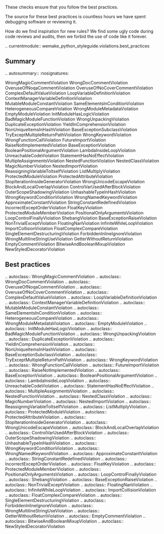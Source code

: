 
These checks ensure that you follow the best practices.

The source for these best practices is countless hours
we have spent debugging software or reviewing it.

How do we find inspiration for new rules?
We find some ugly code during code reviews and audits,
then we forbid the use of code like it forever.

.. currentmodule:: wemake_python_styleguide.violations.best_practices

Summary
-------

.. autosummary::
   :nosignatures:

   WrongMagicCommentViolation
   WrongDocCommentViolation
   OveruseOfNoqaCommentViolation
   OveruseOfNoCoverCommentViolation
   ComplexDefaultValueViolation
   LoopVariableDefinitionViolation
   ContextManagerVariableDefinitionViolation
   MutableModuleConstantViolation
   SameElementsInConditionViolation
   HeterogeneousCompareViolation
   WrongModuleMetadataViolation
   EmptyModuleViolation
   InitModuleHasLogicViolation
   BadMagicModuleFunctionViolation
   WrongUnpackingViolation
   DuplicateExceptionViolation
   YieldInComprehensionViolation
   NonUniqueItemsInHashViolation
   BaseExceptionSubclassViolation
   TryExceptMultipleReturnPathViolation
   WrongKeywordViolation
   WrongFunctionCallViolation
   FutureImportViolation
   RaiseNotImplementedViolation
   BaseExceptionViolation
   BooleanPositionalArgumentViolation
   LambdaInsideLoopViolation
   UnreachableCodeViolation
   StatementHasNoEffectViolation
   MultipleAssignmentsViolation
   NestedFunctionViolation
   NestedClassViolation
   MagicNumberViolation
   NestedImportViolation
   ReassigningVariableToItselfViolation
   ListMultiplyViolation
   ProtectedModuleViolation
   ProtectedAttributeViolation
   StopIterationInsideGeneratorViolation
   WrongUnicodeEscapeViolation
   BlockAndLocalOverlapViolation
   ControlVarUsedAfterBlockViolation
   OuterScopeShadowingViolation
   UnhashableTypeInHashViolation
   WrongKeywordConditionViolation
   WrongNamedKeywordViolation
   ApproximateConstantViolation
   StringConstantRedefinedViolation
   IncorrectExceptOrderViolation
   FloatKeyViolation
   ProtectedModuleMemberViolation
   PositionalOnlyArgumentsViolation
   LoopControlFinallyViolation
   ShebangViolation
   BaseExceptionRaiseViolation
   NonTrivialExceptViolation
   FloatingNanViolation
   InfiniteWhileLoopViolation
   ImportCollisionViolation
   FloatComplexCompareViolation
   SingleElementDestructuringViolation
   ForbiddenInlineIgnoreViolation
   WrongMultilineStringUseViolation
   GetterWithoutReturnViolation
   EmptyCommentViolation
   BitwiseAndBooleanMixupViolation
   NewStyledDecoratorViolation

Best practices
--------------

.. autoclass:: WrongMagicCommentViolation
.. autoclass:: WrongDocCommentViolation
.. autoclass:: OveruseOfNoqaCommentViolation
.. autoclass:: OveruseOfNoCoverCommentViolation
.. autoclass:: ComplexDefaultValueViolation
.. autoclass:: LoopVariableDefinitionViolation
.. autoclass:: ContextManagerVariableDefinitionViolation
.. autoclass:: MutableModuleConstantViolation
.. autoclass:: SameElementsInConditionViolation
.. autoclass:: HeterogeneousCompareViolation
.. autoclass:: WrongModuleMetadataViolation
.. autoclass:: EmptyModuleViolation
.. autoclass:: InitModuleHasLogicViolation
.. autoclass:: BadMagicModuleFunctionViolation
.. autoclass:: WrongUnpackingViolation
.. autoclass:: DuplicateExceptionViolation
.. autoclass:: YieldInComprehensionViolation
.. autoclass:: NonUniqueItemsInHashViolation
.. autoclass:: BaseExceptionSubclassViolation
.. autoclass:: TryExceptMultipleReturnPathViolation
.. autoclass:: WrongKeywordViolation
.. autoclass:: WrongFunctionCallViolation
.. autoclass:: FutureImportViolation
.. autoclass:: RaiseNotImplementedViolation
.. autoclass:: BaseExceptionViolation
.. autoclass:: BooleanPositionalArgumentViolation
.. autoclass:: LambdaInsideLoopViolation
.. autoclass:: UnreachableCodeViolation
.. autoclass:: StatementHasNoEffectViolation
.. autoclass:: MultipleAssignmentsViolation
.. autoclass:: NestedFunctionViolation
.. autoclass:: NestedClassViolation
.. autoclass:: MagicNumberViolation
.. autoclass:: NestedImportViolation
.. autoclass:: ReassigningVariableToItselfViolation
.. autoclass:: ListMultiplyViolation
.. autoclass:: ProtectedModuleViolation
.. autoclass:: ProtectedAttributeViolation
.. autoclass:: StopIterationInsideGeneratorViolation
.. autoclass:: WrongUnicodeEscapeViolation
.. autoclass:: BlockAndLocalOverlapViolation
.. autoclass:: ControlVarUsedAfterBlockViolation
.. autoclass:: OuterScopeShadowingViolation
.. autoclass:: UnhashableTypeInHashViolation
.. autoclass:: WrongKeywordConditionViolation
.. autoclass:: WrongNamedKeywordViolation
.. autoclass:: ApproximateConstantViolation
.. autoclass:: StringConstantRedefinedViolation
.. autoclass:: IncorrectExceptOrderViolation
.. autoclass:: FloatKeyViolation
.. autoclass:: ProtectedModuleMemberViolation
.. autoclass:: PositionalOnlyArgumentsViolation
.. autoclass:: LoopControlFinallyViolation
.. autoclass:: ShebangViolation
.. autoclass:: BaseExceptionRaiseViolation
.. autoclass:: NonTrivialExceptViolation
.. autoclass:: FloatingNanViolation
.. autoclass:: InfiniteWhileLoopViolation
.. autoclass:: ImportCollisionViolation
.. autoclass:: FloatComplexCompareViolation
.. autoclass:: SingleElementDestructuringViolation
.. autoclass:: ForbiddenInlineIgnoreViolation
.. autoclass:: WrongMultilineStringUseViolation
.. autoclass:: GetterWithoutReturnViolation
.. autoclass:: EmptyCommentViolation
.. autoclass:: BitwiseAndBooleanMixupViolation
.. autoclass:: NewStyledDecoratorViolation


